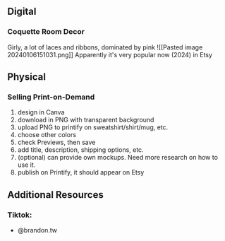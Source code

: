 ## Digital
### Coquette Room Decor
Girly, a lot of laces and ribbons, dominated by pink
![[Pasted image 20240106151031.png]]
Apparently it's very popular now (2024) in Etsy

## Physical
### Selling Print-on-Demand
1. design in Canva
2. download in PNG with transparent background
3. upload PNG to printify on sweatshirt/shirt/mug, etc.
4. choose other colors
5. check Previews, then save
6. add title, description, shipping options, etc.
7. (optional) can provide own mockups. Need more research on how to use it.
8. publish on Printify, it should appear on Etsy

## Additional Resources
### Tiktok:
- @brandon.tw